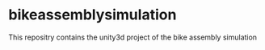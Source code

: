 # bikeassemblysimulation
This repositry contains the unity3d project of the bike assembly simulation

